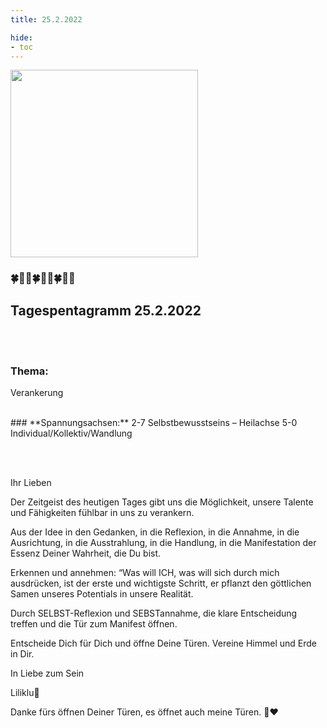 ```yaml
---
title: 25.2.2022

hide:
- toc
---
```



<style>
img {
  width: 300px;
  max-width: 99%
}
</style>

![](/img/2022-02-25.png)

### 🍀🦋💚🍀🦋💚🍀🦋💚

## **Tagespentagramm 25.2.2022**
<br><br>
### **Thema:**
Verankerung

<br>
### **Spannungsachsen:**
2-7 Selbstbewusstseins –
       Heilachse
5-0 Individual/Kollektiv/Wandlung

<br><br>

Ihr Lieben

Der Zeitgeist des heutigen Tages gibt uns die Möglichkeit, unsere Talente und Fähigkeiten fühlbar in uns zu verankern.

Aus der Idee in den Gedanken, in die Reflexion, in die Annahme, in die Ausrichtung, in die Ausstrahlung, in die Handlung, in die Manifestation der Essenz Deiner Wahrheit, die Du bist.

Erkennen und annehmen: “Was will ICH, was will sich durch mich ausdrücken, ist der erste und wichtigste Schritt, er pflanzt den göttlichen Samen unseres Potentials in unsere Realität.

Durch SELBST-Reflexion und SEBSTannahme, die klare Entscheidung treffen und die Tür zum Manifest öffnen.

Entscheide Dich für Dich und öffne Deine Türen.
Vereine Himmel und Erde in Dir.

In Liebe zum Sein

Liliklu🦋

Danke fürs öffnen Deiner Türen, es öffnet auch meine Türen.
                    🙏♥️
